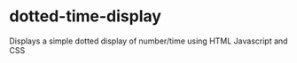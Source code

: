 # dotted-time-display
Displays a simple dotted display of number/time using HTML Javascript and CSS

